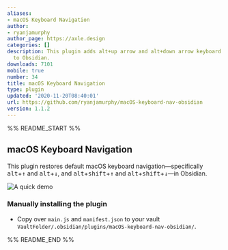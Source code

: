 ```yaml
---
aliases:
- macOS Keyboard Navigation
author:
- ryanjamurphy
author_page: https://axle.design
categories: []
description: This plugin adds alt+up arrow and alt+down arrow keyboard navigation
  to Obsidian.
downloads: 7101
mobile: true
number: 34
title: macOS Keyboard Navigation
type: plugin
updated: '2020-11-20T08:40:01'
url: https://github.com/ryanjamurphy/macOS-keyboard-nav-obsidian
version: 1.1.2
---
```


%% README_START %%

## macOS Keyboard Navigation
This plugin restores default macOS keyboard navigation—specifically <kbd>alt</kbd>+<kbd>↑</kbd> and <kbd>alt</kbd>+<kbd>↓</kbd>, and <kbd>alt</kbd>+<kbd>shift</kbd>+<kbd>↑</kbd> and <kbd>alt</kbd>+<kbd>shift</kbd>+<kbd>↓</kbd>—in Obsidian.

![A quick demo](https://i.imgur.com/x2V6Kvw.gif)

### Manually installing the plugin

- Copy over `main.js` and `manifest.json` to your vault `VaultFolder/.obsidian/plugins/macOS-keyboard-nav-obsidian/`.


%% README_END %%